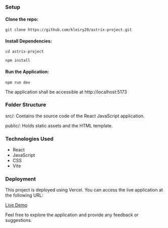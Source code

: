 ### Setup

#### Clone the repo:

`git clone https://github.com/kleiry20/astrix-project.git`

#### Install Dependencies:

`cd astrix-project`

`npm install`

#### Run the Application:

`npm run dev`

The application shall be accessible at http://localhost:5173

### Folder Structure

src/: Contains the source code of the React JavaScript application.

public/: Holds static assets and the HTML template.

### Technologies Used

- React
- JavaScript
- CSS
- Vite

### Deployment

This project is deployed using Vercel. You can access the live application at the following URL:

[Live Demo](https://astrix-project-ten.vercel.app/)

Feel free to explore the application and provide any feedback or suggestions.
